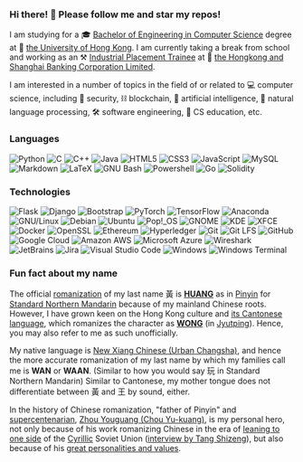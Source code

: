 ### Hi there! :wave: Please follow me and star my repos!

I am studying for a :mortar_board: [Bachelor of Engineering in Computer Science](https://www.cs.hku.hk/programmes/beng-compsc/programme-structure) degree at :school: [the University of Hong Kong](https://hku.hk). I am currently taking a break from school and working as an :hammer_and_pick: [Industrial Placement Trainee](https://www.hsbc.com/careers/students-and-graduates/student-opportunities/hong-kong-industrial-placement) at :bank: [the Hongkong and Shanghai Banking Corporation Limited](https://www.hsbc.com/). 

I am interested in a number of topics in the field of or related to :computer: computer science, including :closed_lock_with_key: security, :chains: blockchain, :brain: artificial intelligence, :speech_balloon: natural language processing, :hammer_and_wrench: software engineering, :book: CS education, etc.

### Languages

![Python](https://img.shields.io/badge/-Python-fff?style=flat-square&logo=python&logoColor=3776AB)
![C](https://img.shields.io/badge/-C-fff?style=flat-square&logo=c&logoColor=A8B9CC)
![C++](https://img.shields.io/badge/-C++-fff?style=flat-square&logo=c%2b%2b&logoColor=00599C)
![Java](https://img.shields.io/badge/-Java-fff?style=flat-square&logo=java&logoColor=007396)
![HTML5](https://img.shields.io/badge/-HTML5-fff?style=flat-square&logo=html5&logoColor=E34F26)
![CSS3](https://img.shields.io/badge/-CSS3-fff?style=flat-square&logo=css3&logoColor=1572B6)
![JavaScript](https://img.shields.io/badge/-JavaScript-fff?style=flat-square&logo=javascript&logoColor=ddc508)
![MySQL](https://img.shields.io/badge/-MySQL-fff?style=flat-square&logo=mysql&logoColor=4479A1)
![Markdown](https://img.shields.io/badge/-Markdown-fff?style=flat-square&logo=markdown&logoColor=000000)
![LaTeX](https://img.shields.io/badge/-LaTeX-fff?style=flat-square&logo=latex&logoColor=008080)
![GNU Bash](https://img.shields.io/badge/-GNU%20Bash-fff?style=flat-square&logo=gnu-bash&logoColor=4EAA25)
![Powershell](https://img.shields.io/badge/-Powershell-fff?style=flat-square&logo=powershell&logoColor=5391FE)
![Go](https://img.shields.io/badge/-Go-fff?style=flat-square&logo=go&logoColor=00ADD8)
![Solidity](https://img.shields.io/badge/-Solidity-fff?style=flat-square&logo=solidity&logoColor=363636)

### Technologies
![Flask](https://img.shields.io/badge/-Flask-fff?style=flat-square&logo=flask&logoColor=000000)
![Django](https://img.shields.io/badge/-Django-fff?style=flat-square&logo=django&logoColor=092E20)
![Bootstrap](https://img.shields.io/badge/-Bootstrap-fff?style=flat-square&logo=bootstrap&logoColor=7952B3)
![PyTorch](https://img.shields.io/badge/-PyTorch-fff?style=flat-square&logo=pytorch&logoColor=EE4C2C)
![TensorFlow](https://img.shields.io/badge/-TensorFlow-fff?style=flat-square&logo=tensorflow&logoColor=FF6F00)
![Anaconda](https://img.shields.io/badge/-Anaconda-fff?style=flat-square&logo=anaconda&logoColor=44A833)
![GNU/Linux](https://img.shields.io/badge/-GNU%2fLinux-fff?style=flat-square&logo=linux&logoColor=FCC624)
![Debian](https://img.shields.io/badge/-Debian-fff?style=flat-square&logo=debian&logoColor=A81D33)
![Ubuntu](https://img.shields.io/badge/-Ubuntu-fff?style=flat-square&logo=ubuntu&logoColor=E95420)
![Pop!_OS](https://img.shields.io/badge/-Pop%21__OS-fff?style=flat-square&logo=popos&logoColor=48B9C7)
![GNOME](https://img.shields.io/badge/-GNOME-fff?style=flat-square&logo=gnome&logoColor=4A86CF)
![KDE](https://img.shields.io/badge/-KDE-fff?style=flat-square&logo=kde&logoColor=1D99F3)
![XFCE](https://img.shields.io/badge/-XFCE-fff?style=flat-square&logo=xfce&logoColor=2284F2)
![Docker](https://img.shields.io/badge/-Docker-fff?style=flat-square&logo=docker&logoColor=2496ED)
![OpenSSL](https://img.shields.io/badge/-OpenSSL-fff?style=flat-square&logo=openssl&logoColor=721412)
![Ethereum](https://img.shields.io/badge/-Ethereum-fff?style=flat-square&logo=ethereum&logoColor=3C3C3D)
![Hyperledger](https://img.shields.io/badge/-Hyperledger-fff?style=flat-square&logo=hyperledger&logoColor=2F3134)
![Git](https://img.shields.io/badge/-Git-fff?style=flat-square&logo=git&logoColor=F05032)
![Git LFS](https://img.shields.io/badge/-Git%20LFS-fff?style=flat-square&logo=git-lfs&logoColor=F64935)
![GitHub](https://img.shields.io/badge/-GitHub-fff?style=flat-square&logo=github&logoColor=181717)
![Google Cloud](https://img.shields.io/badge/-Google%20Cloud-fff?style=flat-square&logo=google-cloud&logoColor=4285F4)
![Amazon AWS](https://img.shields.io/badge/-Amazon%20AWS-fff?style=flat-square&logo=amazon-aws&logoColor=232F3E)
![Microsoft Azure](https://img.shields.io/badge/-Microsoft%20Azure-fff?style=flat-square&logo=microsoft-azure&logoColor=0078D4)
![Wireshark](https://img.shields.io/badge/-Wireshark-fff?style=flat-square&logo=wireshark&logoColor=1679A7)
![JetBrains](https://img.shields.io/badge/-JetBrains-fff?style=flat-square&logo=jetbrains&logoColor=000000)
![Jira](https://img.shields.io/badge/-Jira-fff?style=flat-square&logo=jira&logoColor=0052CC)
![Visual Studio Code](https://img.shields.io/badge/-Visual%20Studio%20Code-fff?style=flat-square&logo=visual-studio-code&logoColor=007ACC)
![Windows](https://img.shields.io/badge/-Windows-fff?style=flat-square&logo=windows&logoColor=0078D6)
![Windows Terminal](https://img.shields.io/badge/-Windows%20Terminal-fff?style=flat-square&logo=windows-terminal&logoColor=4D4D4D)

### Fun fact about my name

The official [romanization](https://en.wikipedia.org/wiki/Romanization_of_Chinese) of my last name 黃 is [**HUANG**](https://en.wikipedia.org/wiki/Huang_(surname)) as in [Pinyin](https://en.wikipedia.org/wiki/Pinyin) for [Standard Northern Mandarin](https://en.wikipedia.org/wiki/Standard_Chinese) because of my mainland Chinese roots. However, I have grown keen on the Hong Kong culture and [its Cantonese language](https://en.wikipedia.org/wiki/Hong_Kong_Cantonese), which romanizes the character as [**WONG**](https://en.wikipedia.org/wiki/Wong_(surname)) (in [Jyutping](https://en.wikipedia.org/wiki/Jyutping)). Hence, you may also refer to me as such unofficially. 

My native language is [New Xiang Chinese (Urban Changsha)](https://en.wikipedia.org/wiki/New_Xiang), and hence the more accurate romanization of my last name by which my families call me is **WAN** or **WAAN**. (Similar to how you would say 玩 in Standard Northern Mandarin) Similar to Cantonese, my mother tongue does not differentiate between 黃 and 王 by sound, either. 

In the history of Chinese romanization, "father of Pinyin" and [supercentenarian](https://en.wikipedia.org/wiki/Supercentenarian), [Zhou Youguang (Chou Yu-kuang)](https://en.wikipedia.org/wiki/Zhou_Youguang), is my personal hero, not only because of his work romanizing Chinese in the era of [leaning to one side](https://en.wikipedia.org/wiki/Leaning_to_One_Side) of the [Cyrillic](https://en.wikipedia.org/wiki/Cyrillic_alphabets) Soviet Union ([interview by Tang Shizeng](https://youtu.be/V-Cg6d8eaKU?t=122)), but also because of his [great personalities and values](https://www.npr.org/2011/10/19/141503738/at-105-celebrated-chinese-linguist-now-a-dissident). 
